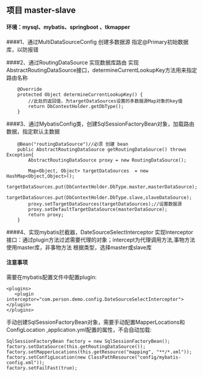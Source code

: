 ## 项目 master-slave

#### 环境：mysql、mybatis、springboot 、tkmapper

####1、通过MultiDataSourceConfig 创建多数据源
指定@Primary初始数据库，以防报错

####2、通过RoutingDataSource 实现数据库路由
实现AbstractRoutingDataSource接口，determineCurrentLookupKey方法用来指定路由名称
```
    @Override
    protected Object determineCurrentLookupKey() {
        //此处的返回值，为targetDataSources设置的多数据源Map对象的key值
        return DbContextHolder.getDbType();
    }
```

####3、通过MybatisConfig类，创建SqlSessionFactoryBean对象，加载路由数据，指定默认主数据

```
    @Bean("routingDataSource")//必须 创建 bean
    public AbstractRoutingDataSource getRoutingDataSource() throws Exception{
        AbstractRoutingDataSource proxy = new RoutingDataSource();

        Map<Object, Object> targetDataSources  = new HashMap<Object,Object>();
        targetDataSources.put(DbContextHolder.DbType.master,masterDataSource);
        targetDataSources.put(DbContextHolder.DbType.slave,slaveDataSource);
        proxy.setTargetDataSources(targetDataSources);//设置数据源
        proxy.setDefaultTargetDataSource(masterDataSource);
        return proxy;
    }
```

####4、实现mybatis拦截器，DateSourceSelectInterceptor
实现Interceptor接口：通过plugin方法过滤需要代理的对象；intercept为代理调用方法,事物方法使用master库，非事物方法
根据类型，选择master或slave库

#### 注意事项
需要在mybatis配置文件中配置plugin:
```
<plugins>
   <plugin interceptor="com.person.demo.config.DateSourceSelectInterceptor"></plugin>
</plugins>
```

手动创建SqlSessionFactoryBean对象，需要手动配置MapperLocations和ConfigLocation
,application.yml配置的属性，不会自动加载:
```
SqlSessionFactoryBean factory = new SqlSessionFactoryBean();
factory.setDataSource(this.getRoutingDataSource());
factory.setMapperLocations(this.getResource("mapping", "**/*.xml"));
factory.setConfigLocation(new ClassPathResource("config/mybatis-config.xml"));
factory.setFailFast(true);
```